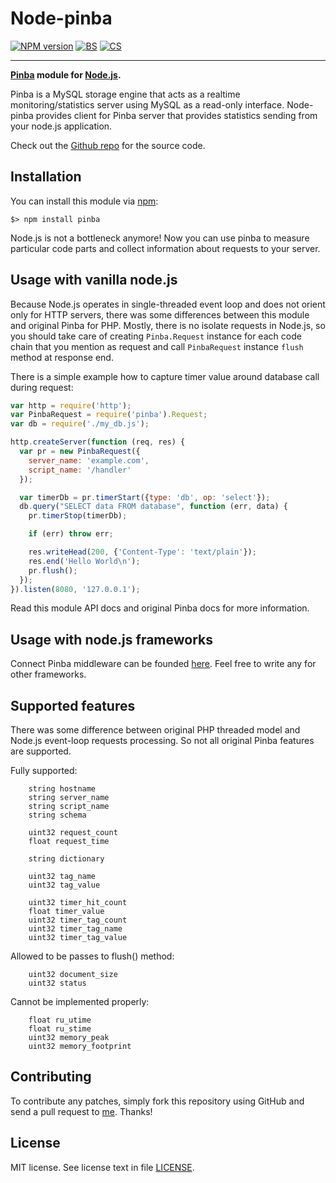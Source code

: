 Node-pinba
==========

[![NPM version][NPMVI]][NPMVURL] [![BS][BSI]][BSURL] [![CS][CSI]][CSURL]

-----

**[Pinba] module for [Node.js].**

Pinba is a MySQL storage engine that acts as a realtime monitoring/statistics server
using MySQL as a read-only interface.
Node-pinba provides client for Pinba server that provides statistics sending from your node.js application.

Check out the [Github repo] for the source code.

[NPMVI]: https://badge.fury.io/js/pinba.png
[NPMVURL]: http://badge.fury.io/js/pinba

[BSI]: https://secure.travis-ci.org/Sannis/node-pinba.png?branch=master
[BSURL]: http://travis-ci.org/Sannis/node-pinba

[CSI]: https://coveralls.io/repos/Sannis/node-pinba/badge.png
[CSURL]: https://coveralls.io/r/Sannis/node-pinba

[Pinba]: http://pinba.org/
[Node.js]: http://nodejs.org/

[Github repo]: https://github.com/Sannis/node-pinba


Installation
------------

You can install this module via [npm]:

    $> npm install pinba

Node.js is not a bottleneck anymore! Now you can use pinba to measure particular code parts
and collect information about requests to your server.

[npm]: https://github.com/isaacs/npm


Usage with vanilla node.js
--------------------------

Because Node.js operates in single-threaded event loop and does not orient only for HTTP servers,
there was some differences between this module and original Pinba for PHP. Mostly, there is no
isolate requests in Node.js, so you should take care of creating `Pinba.Request` instance
for each code chain that you mention as request and call `PinbaRequest` instance `flush` method at response end.

There is a simple example how to capture timer value around database call during request:

```js
var http = require('http');
var PinbaRequest = require('pinba').Request;
var db = require('./my_db.js');

http.createServer(function (req, res) {
  var pr = new PinbaRequest({
    server_name: 'example.com',
    script_name: '/handler'
  });

  var timerDb = pr.timerStart({type: 'db', op: 'select'});
  db.query("SELECT data FROM database", function (err, data) {
    pr.timerStop(timerDb);

    if (err) throw err;

    res.writeHead(200, {'Content-Type': 'text/plain'});
    res.end('Hello World\n');
    pr.flush();
  });
}).listen(8080, '127.0.0.1');
```

Read this module API docs and original Pinba docs for more information.


Usage with node.js frameworks
-----------------------------

Connect Pinba middleware can be founded [here]. Feel free to write any for other frameworks.

[here]: https://github.com/Sannis/connect-pinba


Supported features
------------------

There was some difference between original PHP threaded model and Node.js event-loop requests processing.
So not all original Pinba features are supported.

Fully supported:

```
    string hostname
    string server_name
    string script_name
    string schema

    uint32 request_count
    float request_time

    string dictionary

    uint32 tag_name
    uint32 tag_value

    uint32 timer_hit_count
    float timer_value
    uint32 timer_tag_count
    uint32 timer_tag_name
    uint32 timer_tag_value
```

Allowed to be passes to flush() method:

```
    uint32 document_size
    uint32 status
```

Cannot be implemented properly:

```
    float ru_utime
    float ru_stime
    uint32 memory_peak
    uint32 memory_footprint
```


Contributing
------------

To contribute any patches, simply fork this repository using GitHub
and send a pull request to [me](https://github.com/Sannis). Thanks!


License
-------

MIT license. See license text in file [LICENSE](https://github.com/Sannis/node-pinba/blob/master/LICENSE).
